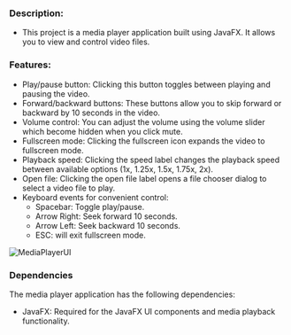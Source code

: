 ### Description:
- This project is a media player application built using JavaFX. It allows you to view and control video files.

### Features:
- Play/pause button: Clicking this button toggles between playing and pausing the video.
- Forward/backward buttons: These buttons allow you to skip forward or backward by 10 seconds in the video.
- Volume control: You can adjust the volume using the volume slider which become hidden when you click mute.
- Fullscreen mode: Clicking the fullscreen icon expands the video to fullscreen mode. 
- Playback speed: Clicking the speed label changes the playback speed between available options (1x, 1.25x, 1.5x, 1.75x, 2x).
- Open file: Clicking the open file label opens a file chooser dialog to select a video file to play.
- Keyboard events for convenient control:
  - Spacebar: Toggle play/pause.
  - Arrow Right: Seek forward 10 seconds.
  - Arrow Left: Seek backward 10 seconds.
  - ESC: will exit fullscreen mode.

![MediaPlayerUI](https://github.com/Abdulrahman295/Media-Player/assets/89452130/5d4b3513-a4e7-4b8f-875c-9d68d70b0759)

### Dependencies
The media player application has the following dependencies:
- JavaFX: Required for the JavaFX UI components and media playback functionality.
